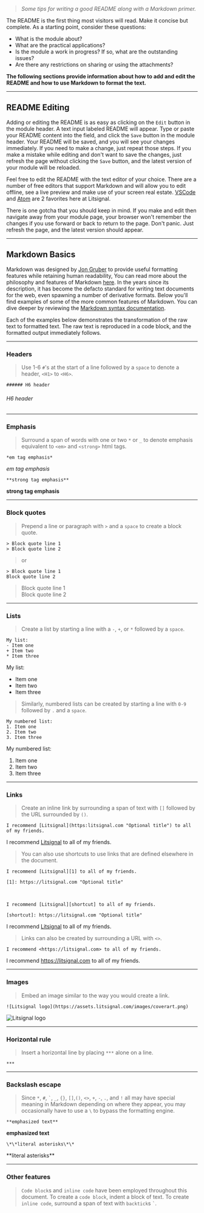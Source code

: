 > *Some tips for writing a good README along with a Markdown primer.*

The README is the first thing most visitors will read. Make it concise but complete. As a starting point, consider these questions:
- What is the module about?
- What are the practical applications?
- Is the module a work in progress? If so, what are the outstanding issues?
- Are there any restrictions on sharing or using the attachments?

**The following sections provide information about how to add and edit the README and how to use Markdown to format the text.**

***

## README Editing

Adding or editing the README is as easy as clicking on the `Edit` button in the module header. A text input labeled README will appear. Type or paste your README content into the field, and click the `Save` button in the module header. Your README will be saved, and you will see your changes immediately. If you need to make a change, just repeat those steps. If you make a mistake while editing and don't want to save the changes, just refresh the page without clicking the `Save` button, and the latest version of your module will be reloaded.

Feel free to edit the README with the text editor of your choice. There are a number of free editors that support Markdown and will allow you to edit offline, see a live preview and make use of your screen real estate. [VSCode](https://code.visualstudio.com/) and [Atom](https://atom.io/) are 2 favorites here at Litsignal.

There is one gotcha that you should keep in mind. If you make and edit then navigate away from your module page, your browser won't remember the changes if you use forward or back to return to the page. Don't panic. Just refresh the page, and the latest version should appear.

***

## Markdown Basics

Markdown was designed by [Jon Gruber](https://daringfireball.net/) to provide useful formatting features while retaining human readability, You can read more about the philosophy and features of Markdown [here](https://daringfireball.net/projects/markdown/syntax). In the years since its description, it has become the defacto standard for writing text documents for the web, even spawning a number of derivative formats. Below you'll find examples of some of the more common features of Markdown. You can dive deeper by reviewing the [Markdown syntax documentation](https://daringfireball.net/projects/markdown/syntax).

Each of the examples below demonstrates the transformation of the raw text to formatted text. The raw text is reproduced in a code block, and the formatted output immediately follows.

***

### Headers

> Use 1-6 `#`'s at the start of a line followed by a `space` to denote a header, `<H1>` to `<H6>`.

	###### H6 header

###### H6 header

***

### Emphasis

> Surround a span of words with one or two `*` or `_` to denote emphasis equivalent to `<em>` and `<strong>` html tags.

	*em tag emphasis*

*em tag emphasis*

	**strong tag emphasis**

**strong tag emphasis**

***

### Block quotes

> Prepend a line or paragraph with `>` and a `space` to create a block quote.

	> Block quote line 1
	> Block quote line 2

> or

	> Block quote line 1
	Block quote line 2

> Block quote line 1  
Block quote line 2

***

### Lists

> Create a list by starting a line with a `-`, `+`, or `*` followed by a `space`. 

	My list:
	- Item one
	+ Item two
	* Item three

My list:
- Item one
- Item two
- Item three

> Similarly, numbered lists can be created by starting a line with `0-9` followed by `.` and a `space`.

	My numbered list:
	1. Item one
	2. Item two
	3. Item three

My numbered list:
1. Item one
2. Item two
3. Item three

***

### Links

> Create an inline link by surrounding a span of text with `[]` followed by the URL surrounded by `()`.

	I recommend [Litsignal](https:litsignal.com "Optional title") to all of my friends.

I recommend [Litsignal](https:litsignal.com "Optional title") to all of my friends.

> You can also use shortcuts to use links that are defined elsewhere in the document.

	I recommend [Litsignal][1] to all of my friends.

	[1]: https://litsignal.com "Optional title"

<br/>

	I recommend [Litsignal][shortcut] to all of my friends.

	[shortcut]: https://litsignal.com "Optional title"

I recommend [Litsignal][shortcut] to all of my friends.

[shortcut]: https://litsignal.com "Optional title"

> Links can also be created by surrounding a URL with `<>`.

	I recommend <https://litsignal.com> to all of my friends.

I recommend <https://litsignal.com> to all of my friends.

***

### Images

> Embed an image similar to the way you would create a link.

	![Litsignal logo](https://assets.litsignal.com/images/coverart.png)

![Litsignal logo](https://assets.litsignal.com/images/coverart.png)

***

### Horizontal rule

> Insert a horizontal line by placing `***` alone on a line.

	***

***

### Backslash escape

> Since `*`, `#`, `` ` ``, `_`, `{}`, `[]`,`()`, `<>`, `+`, `-`, `.`, and `!` all may have special meaning in Markdown depending on where they appear, you may occasionally have to use a `\` to bypass the formatting engine.

	**emphasized text**

**emphasized text**

	\*\*literal asterisks\*\*

\*\*literal asterisks\*\*
 

***

### Other features

> `Code block`s and `inline code` have been employed throughout this document. To create a `code block`, indent a block of text. To create `inline code`, surround a span of text with `backtick`s `` ` ``. 